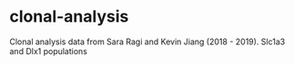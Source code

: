 # clonal-analysis 
Clonal analysis data from Sara Ragi and Kevin Jiang (2018 - 2019).
Slc1a3 and Dlx1 populations 
